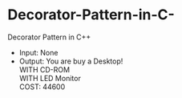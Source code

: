 # Decorator-Pattern-in-C-
Decorator Pattern in C++

- Input: None
- Output: 
You are buy a Desktop!                                                                                                                 
WITH CD-ROM                                                                                                                            
WITH LED Monitor                                                                                                                       
COST: 44600

